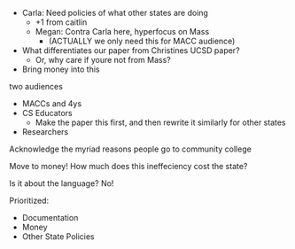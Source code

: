 - Carla: Need policies of what other states are doing 
	- +1 from caitlin
	- Megan: Contra Carla here, hyperfocus on Mass 
		- (ACTUALLY we only need this for MACC audience)
- What differentiates our paper from Christines UCSD paper?
	- Or, why care if youre not from Mass?
- Bring money into this


two audiences
- MACCs and 4ys
- CS Educators
	- Make the paper this first, and then rewrite it similarly for other states
- Researchers

Acknowledge the myriad reasons people go to community college


Move to money! How much does this ineffeciency cost the state?

Is it about the language? No!


Prioritized:
- Documentation
- Money
- Other State Policies